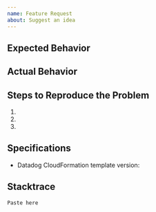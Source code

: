 ```yaml
---
name: Feature Request
about: Suggest an idea
---
```


## Expected Behavior


## Actual Behavior


## Steps to Reproduce the Problem

  1.
  1.
  1.

## Specifications

  - Datadog CloudFormation template version: 
  
## Stacktrace
  
  ```
  Paste here
  ```